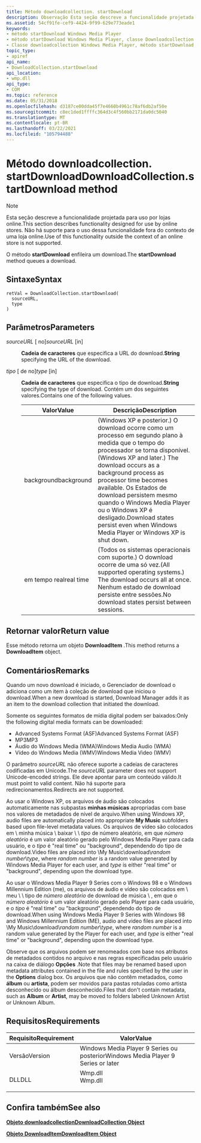 ```yaml
---
title: Método downloadcollection. startDownload
description: Observação Esta seção descreve a funcionalidade projetada para uso por lojas online. Não há suporte para o uso dessa funcionalidade fora do contexto de uma loja online. O método startDownload enfileira um download.
ms.assetid: 54cf91fe-cef9-4424-9f99-629e773eade1
keywords:
- método startDownload Windows Media Player
- método startDownload Windows Media Player, classe Downloadcollection
- Classe downloadcollection Windows Media Player, método startDownload
topic_type:
- apiref
api_name:
- DownloadCollection.startDownload
api_location:
- wmp.dll
api_type:
- COM
ms.topic: reference
ms.date: 05/31/2018
ms.openlocfilehash: d3187ce00dda45f7e4660b4961c78af6db2af50e
ms.sourcegitcommit: c8ec1ded1ffffc364d3c4f560bb2171da0dc5040
ms.translationtype: MT
ms.contentlocale: pt-BR
ms.lasthandoff: 03/22/2021
ms.locfileid: "105794488"
---
```

# <a name="downloadcollectionstartdownload-method"></a><span data-ttu-id="5abd9-108">Método downloadcollection. startDownload</span><span class="sxs-lookup"><span data-stu-id="5abd9-108">DownloadCollection.startDownload method</span></span>

> [!Note]  
> <span data-ttu-id="5abd9-109">Esta seção descreve a funcionalidade projetada para uso por lojas online.</span><span class="sxs-lookup"><span data-stu-id="5abd9-109">This section describes functionality designed for use by online stores.</span></span> <span data-ttu-id="5abd9-110">Não há suporte para o uso dessa funcionalidade fora do contexto de uma loja online.</span><span class="sxs-lookup"><span data-stu-id="5abd9-110">Use of this functionality outside the context of an online store is not supported.</span></span>

 

<span data-ttu-id="5abd9-111">O método **startDownload** enfileira um download.</span><span class="sxs-lookup"><span data-stu-id="5abd9-111">The **startDownload** method queues a download.</span></span>

## <a name="syntax"></a><span data-ttu-id="5abd9-112">Sintaxe</span><span class="sxs-lookup"><span data-stu-id="5abd9-112">Syntax</span></span>


```JScript
retVal = DownloadCollection.startDownload(
  sourceURL,
  type
)
```



## <a name="parameters"></a><span data-ttu-id="5abd9-113">Parâmetros</span><span class="sxs-lookup"><span data-stu-id="5abd9-113">Parameters</span></span>

<dl> <dt>

<span data-ttu-id="5abd9-114">*sourceURL* \[ no\]</span><span class="sxs-lookup"><span data-stu-id="5abd9-114">*sourceURL* \[in\]</span></span>
</dt> <dd>

<span data-ttu-id="5abd9-115">**Cadeia de caracteres** que especifica a URL do download.</span><span class="sxs-lookup"><span data-stu-id="5abd9-115">**String** specifying the URL of the download.</span></span>

</dd> <dt>

<span data-ttu-id="5abd9-116">*tipo* \[ de no\]</span><span class="sxs-lookup"><span data-stu-id="5abd9-116">*type* \[in\]</span></span>
</dt> <dd>

<span data-ttu-id="5abd9-117">**Cadeia de caracteres** que especifica o tipo de download.</span><span class="sxs-lookup"><span data-stu-id="5abd9-117">**String** specifying the type of download.</span></span> <span data-ttu-id="5abd9-118">Contém um dos seguintes valores.</span><span class="sxs-lookup"><span data-stu-id="5abd9-118">Contains one of the following values.</span></span>



| <span data-ttu-id="5abd9-119">Valor</span><span class="sxs-lookup"><span data-stu-id="5abd9-119">Value</span></span>      | <span data-ttu-id="5abd9-120">Descrição</span><span class="sxs-lookup"><span data-stu-id="5abd9-120">Description</span></span>                                                                                                                                                                                 |
|------------|---------------------------------------------------------------------------------------------------------------------------------------------------------------------------------------------|
| <span data-ttu-id="5abd9-121">background</span><span class="sxs-lookup"><span data-stu-id="5abd9-121">background</span></span> | <span data-ttu-id="5abd9-122">(Windows XP e posterior.) O download ocorre como um processo em segundo plano à medida que o tempo do processador se torna disponível.</span><span class="sxs-lookup"><span data-stu-id="5abd9-122">(Windows XP and later.) The download occurs as a background process as processor time becomes available.</span></span> <span data-ttu-id="5abd9-123">Os Estados de download persistem mesmo quando o Windows Media Player ou o Windows XP é desligado.</span><span class="sxs-lookup"><span data-stu-id="5abd9-123">Download states persist even when Windows Media Player or Windows XP is shut down.</span></span> |
| <span data-ttu-id="5abd9-124">em tempo real</span><span class="sxs-lookup"><span data-stu-id="5abd9-124">real time</span></span>  | <span data-ttu-id="5abd9-125">(Todos os sistemas operacionais com suporte.) O download ocorre de uma só vez.</span><span class="sxs-lookup"><span data-stu-id="5abd9-125">(All supported operating systems.) The download occurs all at once.</span></span> <span data-ttu-id="5abd9-126">Nenhum estado de download persiste entre sessões.</span><span class="sxs-lookup"><span data-stu-id="5abd9-126">No download states persist between sessions.</span></span>                                                                            |



 

</dd> </dl>

## <a name="return-value"></a><span data-ttu-id="5abd9-127">Retornar valor</span><span class="sxs-lookup"><span data-stu-id="5abd9-127">Return value</span></span>

<span data-ttu-id="5abd9-128">Esse método retorna um objeto **DownloadItem** .</span><span class="sxs-lookup"><span data-stu-id="5abd9-128">This method returns a **DownloadItem** object.</span></span>

## <a name="remarks"></a><span data-ttu-id="5abd9-129">Comentários</span><span class="sxs-lookup"><span data-stu-id="5abd9-129">Remarks</span></span>

<span data-ttu-id="5abd9-130">Quando um novo download é iniciado, o Gerenciador de download o adiciona como um item à coleção de download que iniciou o download.</span><span class="sxs-lookup"><span data-stu-id="5abd9-130">When a new download is started, Download Manager adds it as an item to the download collection that initiated the download.</span></span>

<span data-ttu-id="5abd9-131">Somente os seguintes formatos de mídia digital podem ser baixados:</span><span class="sxs-lookup"><span data-stu-id="5abd9-131">Only the following digital media formats can be downloaded:</span></span>

-   <span data-ttu-id="5abd9-132">Advanced Systems Format (ASF)</span><span class="sxs-lookup"><span data-stu-id="5abd9-132">Advanced Systems Format (ASF)</span></span>
-   <span data-ttu-id="5abd9-133">MP3</span><span class="sxs-lookup"><span data-stu-id="5abd9-133">MP3</span></span>
-   <span data-ttu-id="5abd9-134">Áudio do Windows Media (WMA)</span><span class="sxs-lookup"><span data-stu-id="5abd9-134">Windows Media Audio (WMA)</span></span>
-   <span data-ttu-id="5abd9-135">Vídeo do Windows Media (WMV)</span><span class="sxs-lookup"><span data-stu-id="5abd9-135">Windows Media Video (WMV)</span></span>

<span data-ttu-id="5abd9-136">O parâmetro *sourceURL* não oferece suporte a cadeias de caracteres codificadas em Unicode.</span><span class="sxs-lookup"><span data-stu-id="5abd9-136">The *sourceURL* parameter does not support Unicode-encoded strings.</span></span> <span data-ttu-id="5abd9-137">Ele deve apontar para um conteúdo válido.</span><span class="sxs-lookup"><span data-stu-id="5abd9-137">It must point to valid content.</span></span> <span data-ttu-id="5abd9-138">Não há suporte para redirecionamentos.</span><span class="sxs-lookup"><span data-stu-id="5abd9-138">Redirects are not supported.</span></span>

<span data-ttu-id="5abd9-139">Ao usar o Windows XP, os arquivos de áudio são colocados automaticamente nas subpastas **minhas músicas** apropriadas com base nos valores de metadados de nível de arquivo.</span><span class="sxs-lookup"><span data-stu-id="5abd9-139">When using Windows XP, audio files are automatically placed into appropriate **My Music** subfolders based upon file-level metadata values.</span></span> <span data-ttu-id="5abd9-140">Os arquivos de vídeo são colocados em \\ minha música \\ baixar \\  \\ *tipo* de número aleatório, em que *número aleatório* é um valor aleatório gerado pelo Windows Media Player para cada usuário, e o *tipo* é "real time" ou "background", dependendo do tipo de download.</span><span class="sxs-lookup"><span data-stu-id="5abd9-140">Video files are placed into \\My Music\\download\\*random number*\\*type*, where *random number* is a random value generated by Windows Media Player for each user, and *type* is either "real time" or "background", depending upon the download type.</span></span>

<span data-ttu-id="5abd9-141">Ao usar o Windows Media Player 9 Series com o Windows 98 e o Windows Millennium Edition (me), os arquivos de áudio e vídeo são colocados em \\ meu \\ \\ tipo de *número aleatório* de download de música \\ , em que o *número aleatório* é um valor aleatório gerado pelo Player para cada usuário, e o *tipo* é "real time" ou "background", dependendo do tipo de download.</span><span class="sxs-lookup"><span data-stu-id="5abd9-141">When using Windows Media Player 9 Series with Windows 98 and Windows Millennium Edition (ME), audio and video files are placed into \\My Music\\download\\*random number*\\*type*, where *random number* is a random value generated by the Player for each user, and *type* is either "real time" or "background", depending upon the download type.</span></span>

<span data-ttu-id="5abd9-142">Observe que os arquivos podem ser renomeados com base nos atributos de metadados contidos no arquivo e nas regras especificadas pelo usuário na caixa de diálogo **Opções** .</span><span class="sxs-lookup"><span data-stu-id="5abd9-142">Note that files may be renamed based upon metadata attributes contained in the file and rules specified by the user in the **Options** dialog box.</span></span> <span data-ttu-id="5abd9-143">Os arquivos que não contêm metadados, como **álbum** ou **artista**, podem ser movidos para pastas rotuladas como artista desconhecido ou álbum desconhecido.</span><span class="sxs-lookup"><span data-stu-id="5abd9-143">Files that don't contain metadata, such as **Album** or **Artist**, may be moved to folders labeled Unknown Artist or Unknown Album.</span></span>

## <a name="requirements"></a><span data-ttu-id="5abd9-144">Requisitos</span><span class="sxs-lookup"><span data-stu-id="5abd9-144">Requirements</span></span>



| <span data-ttu-id="5abd9-145">Requisito</span><span class="sxs-lookup"><span data-stu-id="5abd9-145">Requirement</span></span> | <span data-ttu-id="5abd9-146">Valor</span><span class="sxs-lookup"><span data-stu-id="5abd9-146">Value</span></span> |
|--------------------|------------------------------------------------------------------------------------|
| <span data-ttu-id="5abd9-147">Versão</span><span class="sxs-lookup"><span data-stu-id="5abd9-147">Version</span></span><br/> | <span data-ttu-id="5abd9-148">Windows Media Player 9 Series ou posterior</span><span class="sxs-lookup"><span data-stu-id="5abd9-148">Windows Media Player 9 Series or later</span></span><br/>                                  |
| <span data-ttu-id="5abd9-149">DLL</span><span class="sxs-lookup"><span data-stu-id="5abd9-149">DLL</span></span><br/>     | <dl> <span data-ttu-id="5abd9-150"><dt>Wmp.dll</dt></span><span class="sxs-lookup"><span data-stu-id="5abd9-150"><dt>Wmp.dll</dt></span></span> </dl> |



## <a name="see-also"></a><span data-ttu-id="5abd9-151">Confira também</span><span class="sxs-lookup"><span data-stu-id="5abd9-151">See also</span></span>

<dl> <dt>

[<span data-ttu-id="5abd9-152">**Objeto downloadcollection**</span><span class="sxs-lookup"><span data-stu-id="5abd9-152">**DownloadCollection Object**</span></span>](downloadcollection-object.md)
</dt> <dt>

[<span data-ttu-id="5abd9-153">**Objeto DownloadItem**</span><span class="sxs-lookup"><span data-stu-id="5abd9-153">**DownloadItem Object**</span></span>](downloaditem-object.md)
</dt> </dl>

 

 





